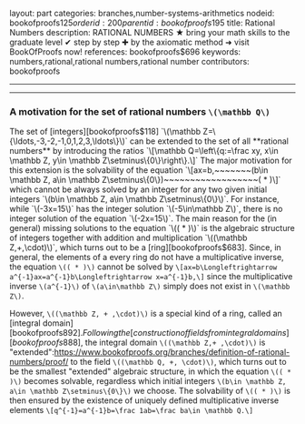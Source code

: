 layout: part
categories: branches,number-systems-arithmetics
nodeid: bookofproofs$125
orderid: 200
parentid: bookofproofs$195
title: Rational Numbers
description: RATIONAL NUMBERS ★ bring your math skills to the graduate level ✔ step by step ✚ by the axiomatic method ➜ visit BookOfProofs now!
references: bookofproofs$696
keywords: numbers,rational,rational numbers,rational number
contributors: bookofproofs


---


---

### A motivation for the set of rational numbers `\(\mathbb Q\)`

The set of [integers][bookofproofs$118] `\(\mathbb Z=\{\ldots,-3,-2,-1,0,1,2,3,\ldots\}\)` can be extended to the set of all **rational numbers** by introducing the ratios `\[\mathbb Q=\left\{q:=\frac xy, x\in \mathbb Z, y\in \mathbb Z\setminus\{0\}\right\}.\]` The major motivation for this extension is the solvability of the equation
`\[ax=b,~~~~~~~(b\in \mathbb Z, a\in \mathbb Z\setminus\{0\})~~~~~~~~~~~~~~~~~~( * )\]`
which cannot be always solved by an integer for any two given initial integers `\(b\in \mathbb Z, a\in \mathbb Z\setminus\{0\}\)`. For instance, while `\(-3x=15\)` has the integer solution `\(-5\in\mathbb Z\)`, there is no integer solution of the equation `\(-2x=15\)`. The main reason for the (in general) missing solutions to the equation `\(( * )\)` is the algebraic structure of integers together with addition and multiplication `\((\mathbb Z,+,\cdot)\)`, which turns out to be a [ring][bookofproofs$683]. Since, in general, the elements of a every ring do not have a multiplicative inverse, the equation `\(( * )\)` cannot be solved by `\[ax=b\Longleftrightarrow a^{-1}ax=a^{-1}b\Longleftrightarrow x=a^{-1}b,\]` 
since the multiplicative inverse `\(a^{-1}\)` of `\(a\in\mathbb Z\)` simply does not exist in `\(\mathbb Z\)`.

However, `\((\mathbb Z, + ,\cdot)\)` is a special kind of a ring, called an [integral domain][bookofproofs$892]. Following the [construction of fields from integral domains][bookofproofs$888], the integral domain `\((\mathbb Z,+ ,\cdot)\)` is "extended":https://www.bookofproofs.org/branches/definition-of-rational-numbers/proof/ to the field `\((\mathbb Q, +, \cdot)\)`, which turns out to be the smallest    "extended" algebraic structure, in which the equation `\(( * )\)` becomes solvable, regardless which initial integers `\(b\in \mathbb Z, a\in \mathbb Z\setminus\{0\}\)` we choose. The solvability of `\(( * )\)` is then ensured by the existence of uniquely defined multiplicative inverse elements `\[q^{-1}=a^{-1}b=\frac 1ab=\frac ba\in \mathbb Q.\]`
